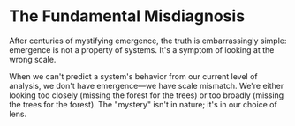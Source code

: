 # The Fundamental Misdiagnosis

After centuries of mystifying emergence, the truth is embarrassingly simple: emergence is not a property of systems. It's a symptom of looking at the wrong scale.

When we can't predict a system's behavior from our current level of analysis, we don't have emergence—we have scale mismatch. We're either looking too closely (missing the forest for the trees) or too broadly (missing the trees for the forest). The "mystery" isn't in nature; it's in our choice of lens.
